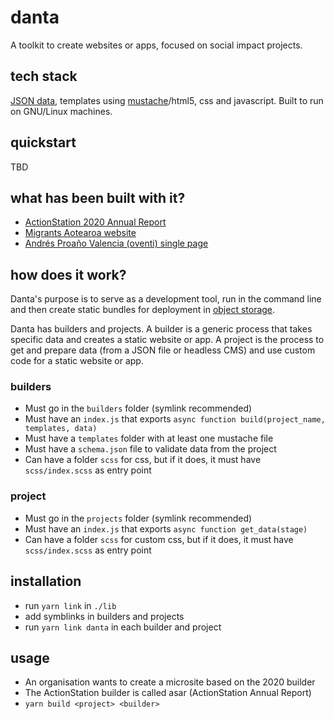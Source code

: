 # danta
A toolkit to create websites or apps, focused on social impact projects.

## tech stack
[JSON data](https://beginnersbook.com/2015/04/json-tutorial/), templates using [mustache](https://github.com/janl/mustache.js/blob/master/README.md)/html5, css and javascript. Built to run on GNU/Linux machines.

## quickstart
TBD

## what has been built with it?
- [ActionStation 2020 Annual Report](https://actionstation.org.nz/annual-reports/2020)
- [Migrants Aotearoa website](https://migrantsaotearoa.org.nz/)
- [Andrés Proaño Valencia (oventi) single page](https://oventi.org/)

## how does it work?
Danta's purpose is to serve as a development tool, run in the command line and then create static bundles for deployment in [object storage](https://en.wikipedia.org/wiki/Object_storage).

Danta has builders and projects. A builder is a generic process that takes specific data and creates a static website or app. A project is the process to get and prepare data (from a JSON file or headless CMS) and use custom code for a static website or app.

### builders
- Must go in the `builders` folder (symlink recommended)
- Must have an `index.js` that exports `async function build(project_name, templates, data)`
- Must have a `templates` folder with at least one mustache file
- Must have a `schema.json` file to validate data from the project
- Can have a folder `scss` for css, but if it does, it must have `scss/index.scss` as entry point

### project
- Must go in the `projects` folder (symlink recommended)
- Must have an `index.js` that exports `async function get_data(stage)`
- Can have a folder `scss` for custom css, but if it does, it must have `scss/index.scss` as entry point

## installation
- run `yarn link` in `./lib`
- add symblinks in builders and projects
- run `yarn link danta` in each builder and project

## usage
- An organisation wants to create a microsite based on the 2020 builder
- The ActionStation builder is called asar (ActionStation Annual Report)
- `yarn build <project> <builder>`
